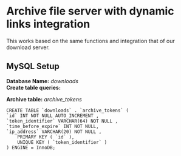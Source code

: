 # Archive file server with dynamic links integration

This works based on the same functions and integration that of our download server.

## MySQL Setup

<b>Database Name:</b> _downloads_<br>
<b>Create table queries:</b><br>

<b>Archive table:</b>
_archive\_tokens_

``` 
CREATE TABLE `downloads` . `archive_tokens` ( 
`id` INT NOT NULL AUTO_INCREMENT , 
`token_identifier` VARCHAR(64) NOT NULL , 
`time_before_expire` INT NOT NULL, 
`ip_address` VARCHAR(20) NOT NULL , 
    PRIMARY KEY ( `id` ), 
    UNIQUE KEY ( `token_identifier` )
) ENGINE = InnoDB;
```
